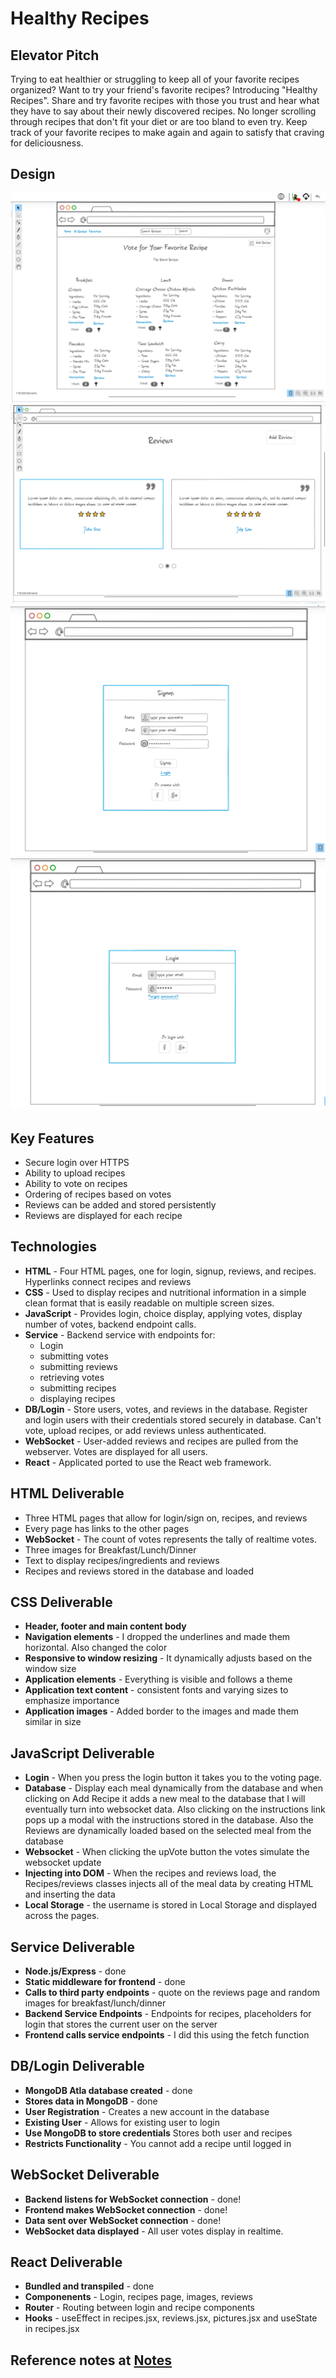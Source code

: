 # Healthy Recipes
## Elevator Pitch
Trying to eat healthier or struggling to keep all of your favorite recipes organized? Want to try your friend's favorite recipes? Introducing "Healthy Recipes". Share and try favorite recipes with those you trust and hear what they have to say about their newly discovered recipes. No longer scrolling through recipes that don't fit your diet or are too bland to even try. Keep track of your favorite recipes to make again and again to satisfy that craving for deliciousness.

## Design
![](images/home.png)
![](images/reviews.png)
![](images/signup.png)
![](images/login.png)


## Key Features
- Secure login over HTTPS
- Ability to upload recipes
- Ability to vote on recipes
- Ordering of recipes based on votes
- Reviews can be added and stored persistently
- Reviews are displayed for each recipe

## Technologies
- **HTML** - Four HTML pages, one for login, signup, reviews, and recipes. Hyperlinks connect recipes and reviews
- **CSS** - Used to display recipes and nutritional information in a simple clean format that is easily readable on multiple screen sizes.
- **JavaScript** - Provides login, choice display, applying votes, display number of votes, backend endpoint calls.
- **Service** - Backend service with endpoints for:
  - Login
  - submitting votes
  - submitting reviews
  - retrieving votes
  - submitting recipes
  - displaying recipes
- **DB/Login** - Store users, votes, and reviews in the database. Register and login users with their credentials stored securely in database. Can't vote, upload recipes, or add reviews unless authenticated.
- **WebSocket** - User-added reviews and recipes are pulled from the webserver. Votes are displayed for all users.
- **React** - Applicated ported to use the React web framework.

## HTML Deliverable
- Three HTML pages that allow for login/sign on, recipes, and reviews
- Every page has links to the other pages
- **WebSocket** - The count of votes represents the tally of realtime votes.
- Three images for Breakfast/Lunch/Dinner
- Text to display recipes/ingredients and reviews
- Recipes and reviews stored in the database and loaded

## CSS Deliverable
- **Header, footer and main content body**
- **Navigation elements** - I dropped the underlines and made them horizontal. Also changed the color
- **Responsive to window resizing** - It dynamically adjusts based on the window size
- **Application elements** - Everything is visible and follows a theme
- **Application text content** - consistent fonts and varying sizes to emphasize importance
- **Application images** - Added border to the images and made them similar in size

## JavaScript Deliverable
- **Login** - When you press the login button it takes you to the voting page.
- **Database** - Display each meal dynamically from the database and when clicking on Add Recipe it adds a new meal to the database that I will eventually turn into websocket data. Also clicking on the instructions link pops up a modal with the instructions stored in the database. Also the Reviews are dynamically loaded based on the selected meal from the database
- **Websocket** - When clicking the upVote button the votes simulate the websocket update
- **Injecting into DOM** - When the recipes and reviews load, the Recipes/reviews classes injects all of the meal data by creating HTML and inserting the data
- **Local Storage** - the username is stored in Local Storage and displayed across the pages.

## Service Deliverable
- **Node.js/Express** - done
- **Static middleware for frontend** - done
- **Calls to third party endpoints** - quote on the reviews page and random images for breakfast/lunch/dinner
- **Backend Service Endpoints** - Endpoints for recipes, placeholders for login that stores the current user on the server
- **Frontend calls service endpoints** - I did this using the fetch function

## DB/Login Deliverable
- **MongoDB Atla database created** - done
- **Stores data in MongoDB** - done
- **User Registration** - Creates a new account in the database
- **Existing User** - Allows for existing user to login
- **Use MongoDB to store credentials** Stores both user and recipes
- **Restricts Functionality** - You cannot add a recipe until logged in

## WebSocket Deliverable
- **Backend listens for WebSocket connection** - done!
- **Frontend makes WebSocket connection** - done!
- **Data sent over WebSocket connection** - done!
- **WebSocket data displayed** - All user votes display in realtime.

## React Deliverable
- **Bundled and transpiled** - done
- **Componenents** - Login, recipes page, images, reviews
- **Router** - Routing between login and recipe components
- **Hooks** - useEffect in recipes.jsx, reviews.jsx, pictures.jsx and useState in recipes.jsx

## Reference notes at [Notes](https://github.com/CarterG2099/startup/blob/main/notes.md)
